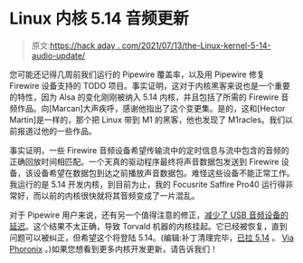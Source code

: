 # Linux 内核 5.14 音频更新

> 原文:[https://hack aday . com/2021/07/13/the-Linux-kernel-5-14-audio-update/](https://hackaday.com/2021/07/13/the-linux-kernel-5-14-audio-update/)

您可能还记得几周前我们运行的 Pipewire 覆盖率，以及用 Pipewire 修复 Firewire 设备支持的 TODO 项目。事实证明，这对于内核黑客来说也是一个重要的特性，因为 Alsa 的变化刚刚被纳入 5.14 内核，并且包括了所需的 Firewire 音频作品。向[Marcan]大声疾呼，感谢他指出了这个变更集。是的，这和[Hector Martin]是一样的，那个把 Linux 带到 M1 的黑客，他也发现了 M1racles。我们以前报道过他的一些作品。

事实证明，一些 Firewire 音频设备希望传输流中的定时信息与流中包含的音频的正确回放时间相匹配。一个天真的驱动程序最终将声音数据包发送到 Firewire 设备，该设备希望在数据包到达之前播放声音数据包。难怪这些设备不能正常工作。我运行的是 5.14 开发内核，到目前为止，我的 Focusrite Saffire Pro40 运行得非常好，而以前的内核很快就将其音频变成了一片混乱。

对于 Pipewire 用户来说，还有另一个值得注意的修正，[减少了 USB 音频设备的延迟](https://lore.kernel.org/alsa-devel/20210601162457.4877-6-tiwai@suse.de/)。这个结果不太正确，导致 Torvald 机器的内核挂起。它已经被恢复，直到问题可以被纠正，但希望这个将登陆 5.14。(编辑:补丁清理完毕，[已拉 5.14](http://lkml.iu.edu/hypermail/linux/kernel/2107.1/00919.html) 。 [Via Phoronix](https://www.phoronix.com/scan.php?page=news_item&px=USB-Low-Latency-5.14-Try-2) 。)如果您想看到更多内核开发更新，请告诉我们！